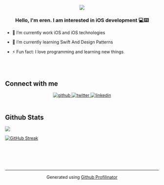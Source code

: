 <div align="center">
<img src="https://knowtechie.com/wp-content/uploads/2022/04/apple-WWDC22.jpg" align="center"" />
</div>  

  

### <div align="center">Hello, I'm eren. I am interested in iOS development 💻⌨️</div>  
  

- 🔭 I’m currently work iOS and iOS technologies  
  

- 🌱 I’m currently learning Swift And Design Patterns  
  

- ⚡ Fun fact: 
I love programming and learning new things  
  

<br/>  






</td><td valign="top" width="33%">



</td><td valign="top" width="33%">



</td></tr></table>  

<br/>  


## Connect with me  
<div align="center">
<a href="https://github.com/aydinerenkeskin" target="_blank">
<img src=https://img.shields.io/badge/github-%2324292e.svg?&style=for-the-badge&logo=github&logoColor=white alt=github style="margin-bottom: 5px;" />
</a>
<a href="https://twitter.com/aydinerenkeskin" target="_blank">
<img src=https://img.shields.io/badge/twitter-%2300acee.svg?&style=for-the-badge&logo=twitter&logoColor=white alt=twitter style="margin-bottom: 5px;" />
</a>
<a href="https://linkedin.com/in/aydinerenkeskin" target="_blank">
<img src=https://img.shields.io/badge/linkedin-%231E77B5.svg?&style=for-the-badge&logo=linkedin&logoColor=white alt=linkedin style="margin-bottom: 5px;" />
</a>  
</div>  
  

<br/>  


## Github Stats  
<img src="https://github-readme-stats.vercel.app/api?username=aydinerenkeskin&show_icons=true&count_private=true&hide_border=true" align="center" /> 

<br/>  


[![GitHub Streak](https://github-readme-streak-stats.herokuapp.com?user=aydinerenkeskin&theme=radical&hide_border=true)](https://git.io/streak-stats)
  
  

<br/>  

  

<br/>  

  

<br/>  


<br />

----
<div align="center">Generated using <a href="https://profilinator.rishav.dev/" target="_blank">Github Profilinator</a></div>
